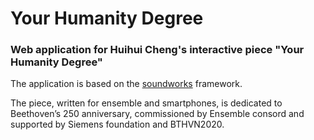 # Your Humanity Degree

### Web application for Huihui Cheng's interactive piece "Your Humanity Degree"

The application is based on the [soundworks](https://github.com/collective-soundworks/soundworks) framework.

The piece, written for ensemble and smartphones, is dedicated to Beethoven’s 250 anniversary, commissioned by Ensemble consord and supported by Siemens foundation and BTHVN2020.